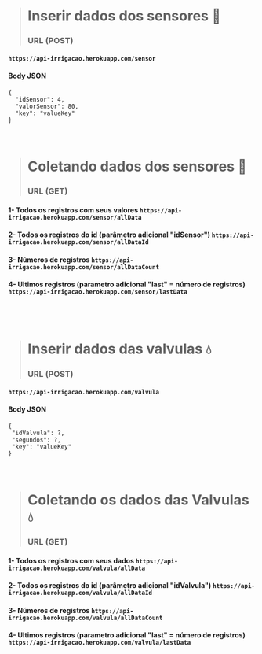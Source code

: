 > # Inserir dados dos sensores 🌱
> ### URL (POST)

#### ```https://api-irrigacao.herokuapp.com/sensor```

#### Body JSON

    {
      "idSensor": 4,      
      "valorSensor": 80,
      "key": "valueKey"
    }

<br>

> # Coletando dados dos sensores 🌱
> ### URL (GET)

#### 1- Todos os registros com seus valores ```https://api-irrigacao.herokuapp.com/sensor/allData```
#### 2- Todos os registros do id (parâmetro adicional "idSensor") ```https://api-irrigacao.herokuapp.com/sensor/allDataId```
#### 3- Números de registros ```https://api-irrigacao.herokuapp.com/sensor/allDataCount```
#### 4- Ultimos registros (parametro adicional "last" = número de registros) ```https://api-irrigacao.herokuapp.com/sensor/lastData```


<br><br>

> # Inserir dados das valvulas 💧
> ### URL (POST)
#### ```https://api-irrigacao.herokuapp.com/valvula```
#### Body JSON

    {
     "idValvula": ?,
     "segundos": ?,
     "key": "valueKey"
    }


<br>

> # Coletando os dados das Valvulas 💧
> ### URL (GET)
#### 1- Todos os registros com seus dados ```https://api-irrigacao.herokuapp.com/valvula/allData```
#### 2- Todos os registros do id (parâmetro adicional "idValvula") ```https://api-irrigacao.herokuapp.com/valvula/allDataId```
#### 3- Números de registros ```https://api-irrigacao.herokuapp.com/valvula/allDataCount```
#### 4- Ultimos registros (parametro adicional "last" = número de registros) ```https://api-irrigacao.herokuapp.com/valvula/lastData```
